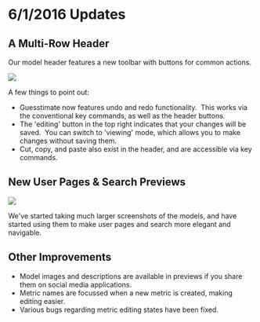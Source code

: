 # 6/1/2016 Updates

## A Multi-Row Header

Our model header features a new toolbar with buttons for common actions.

![](https://uploads.intercomcdn.com/i/o/6895383/852f2e52d60b0b51d2c986a6/File1464805761517)

A few things to point out:

*   Guesstimate now features undo and redo functionality.  This works via the conventional key commands, as well as the header buttons.
*   The 'editing' button in the top right indicates that your changes will be saved.  You can switch to 'viewing' mode, which allows you to make changes without saving them.  
*   Cut, copy, and paste also exist in the header, and are accessible via key commands.

## New User Pages & Search Previews

![](https://uploads.intercomcdn.com/i/o/6895550/8e79703f7d1f82a593d0b2f5/File1464806017490)

We've started taking much larger screenshots of the models, and have started using them to make user pages and search more elegant and navigable. 

## Other Improvements

*   Model images and descriptions are available in previews if you share them on social media applications. 
*   Metric names are focussed when a new metric is created, making editing easier. 
*   Various bugs regarding metric editing states have been fixed.
